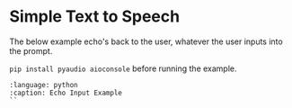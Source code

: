 # Simple Text to Speech
The below example echo's back to the user, whatever the user inputs into the prompt.

`pip install pyaudio aioconsole` before running the example.

```{literalinclude} ../../../../snippets/simple_tts.py
:language: python
:caption: Echo Input Example
``
